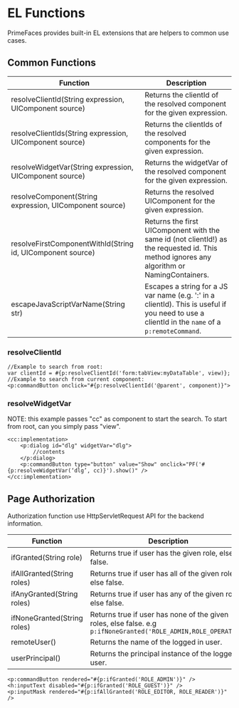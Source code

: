 # EL Functions

PrimeFaces provides built-in EL extensions that are helpers to common use cases.

## Common Functions

| Function | Description |
| --- | --- |
resolveClientId(String expression, UIComponent source) | Returns the clientId of the resolved component for the given expression.
resolveClientIds(String expression, UIComponent source) | Returns the clientIds of the resolved components for the given expression.
resolveWidgetVar(String expression, UIComponent source) | Returns the widgetVar of the resolved component for the given expression.
resolveComponent(String expression, UIComponent source) | Returns the resolved UIComponent for the given expression.
resolveFirstComponentWithId(String id, UIComponent source) | Returns the first UIComponent with the same id (not clientId!) as the requested id. This method ignores any algorithm or NamingContainers.
escapeJavaScriptVarName(String str) | Escapes a string for a JS var name (e.g. ':' in a clientId). This is useful if you need to use a clientId in the `name` of a `p:remoteCommand`.

### resolveClientId

```xhtml
//Example to search from root:
var clientId = #{p:resolveClientId('form:tabView:myDataTable', view)};
//Example to search from current component:
<p:commandButton onclick="#{p:resolveClientId('@parent', component)}">
```

### resolveWidgetVar

NOTE: this example passes "cc" as component to start the search. To start from root, can you simply pass "view".

```xhtml
<cc:implementation>
    <p:dialog id="dlg" widgetVar="dlg">
        //contents
    </p:dialog>
    <p:commandButton type="button" value="Show" onclick="PF('#{p:resolveWidgetVar(‘dlg’, cc)}').show()" />
</cc:implementation>
```

## Page Authorization

Authorization function use HttpServletRequest API for the backend information.

| Function | Description |
| --- | --- |
ifGranted(String role) | Returns true if user has the given role, else false.
ifAllGranted(String roles) | Returns true if user has all of the given roles, else false.
ifAnyGranted(String roles) | Returns true if user has any of the given roles, else false.
ifNoneGranted(String roles) | Returns true if user has none of the given roles, else false. e.g `p:ifNoneGranted('ROLE_ADMIN,ROLE_OPERATOR')`
remoteUser() | Returns the name of the logged in user.
userPrincipal() | Returns the principal instance of the logged in user.

```xhtml
<p:commandButton rendered="#{p:ifGranted('ROLE_ADMIN')}" />
<h:inputText disabled="#{p:ifGranted('ROLE_GUEST')}" />
<p:inputMask rendered="#{p:ifAllGranted('ROLE_EDITOR, ROLE_READER')}" />
```
